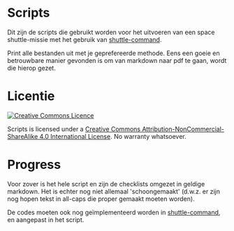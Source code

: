# Scripts

Dit zijn de scripts die gebruikt worden voor het uitvoeren van een space shuttle-missie met het gebruik van [shuttle-command](https://github.com/shuttle-command).

Print alle bestanden uit met je geprefereerde methode. Eens een goeie en betrouwbare manier gevonden is om van markdown naar pdf te gaan, wordt die hierop gezet.

# Licentie

[![Creative Commons Licence](https://i.creativecommons.org/l/by-nc-sa/4.0/88x31.png)](http://creativecommons.org/licenses/by-nc-sa/4.0/)

Scripts is licensed under a [Creative Commons Attribution-NonCommercial-ShareAlike 4.0 International License](http://creativecommons.org/licenses/by-nc-sa/4.0/). No warranty whatsoever.

# Progress

Voor zover is het hele script en zijn de checklists omgezet in geldige markdown. Het is echter nog niet allemaal 'schoongemaakt' (d.w.z. er zijn nog hopen tekst in all-caps die proper gemaakt moeten worden).

De codes moeten ook nog geïmplementeerd worden in [shuttle-command](https://github.com/shuttle-command), en aangepast in het script.